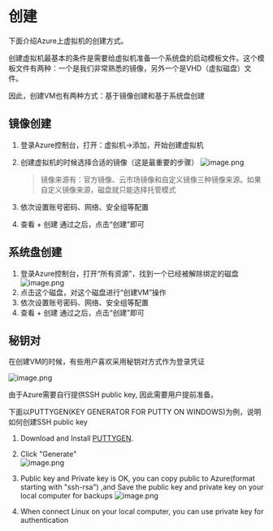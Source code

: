 # 创建

下面介绍Azure上虚拟机的创建方式。

创建虚拟机最基本的条件是需要给虚拟机准备一个系统盘的启动模板文件。这个模板文件有两种：一个是我们非常熟悉的镜像，另外一个是VHD（虚拟磁盘）文件。

因此，创建VM也有两种方式：基于镜像创建和基于系统盘创建

## 镜像创建

1. 登录Azure控制台，打开：虚拟机->添加，开始创建虚拟机

2. 创建虚拟机的时候选择合适的镜像（这是最重要的步骤）
   ![image.png](http://libs.websoft9.com/Websoft9/DocsPicture/zh/azure/azure-createvmbyimage-websoft9.png)

   > 镜像来源有：官方镜像、云市场镜像和自定义镜像三种镜像来源。如果自定义镜像来源，磁盘就只能选择托管模式

3. 依次设置账号密码、网络、安全组等配置

4. 查看 + 创建 通过之后，点击“创建”即可

## 系统盘创建

1. 登录Azure控制台，打开“所有资源”，找到一个已经被解除绑定的磁盘
   ![image.png](http://libs.websoft9.com/Websoft9/DocsPicture/zh/azure/azure-createvmbydisk-websoft9.png)
2. 点击这个磁盘，对这个磁盘进行“创建VM”操作
3. 依次设置账号密码、网络、安全组等配置
4. 查看 + 创建 通过之后，点击“创建”即可

## 秘钥对
在创建VM的时候，有些用户喜欢采用秘钥对方式作为登录凭证

![image.png](http://libs.websoft9.com/Websoft9/DocsPicture/en/azure/azure-createvmsshkey-websoft9.png)

由于Azure需要自行提供SSH public key, 因此需要用户提前准备。

下面以PUTTYGEN(KEY GENERATOR FOR PUTTY ON WINDOWS)为例，说明如何创建SSH public key

1. Download and Install [PUTTYGEN](https://www.ssh.com/ssh/putty/windows/puttygen).

2. Click "Generate"  
![image.png](https://libs.websoft9.com/Websoft9/DocsPicture/en/putty/puttygen-generate-websoft9.png)

3. Public key and Private key is OK, you can copy public to Azure(format starting with "ssh-rsa") ,and Save the public key and private key on your local computer for backups
   ![image.png](https://libs.websoft9.com/Websoft9/DocsPicture/en/putty/puttygen-generatesave-websoft9.png)

4. When connect Linux on your local computer, you can use private key for authentication 